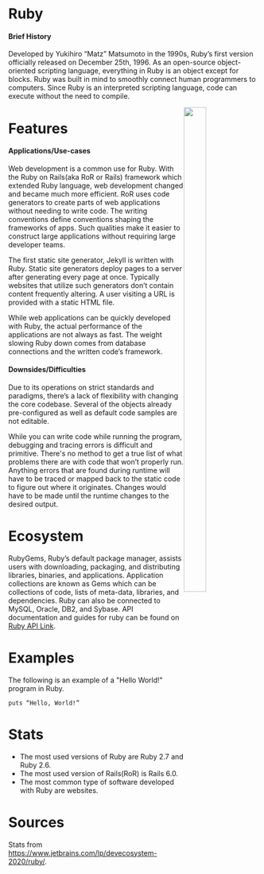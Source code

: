 # Ruby
#### Brief History
Developed by Yukihiro “Matz” Matsumoto in the 1990s, Ruby’s first version officially released on December 25th, 1996. As an open-source object-oriented scripting language, everything in Ruby is an object except for blocks. Ruby was built in mind to smoothly connect human programmers to computers. Since Ruby is an interpreted scripting language, code can execute without the need to compile. 

<img style="float: right; width:30%; height:50%; object-fit:contain;" src="https://upload.wikimedia.org/wikipedia/commons/thumb/7/73/Ruby_logo.svg/396px-Ruby_logo.svg.png">

# Features
#### Applications/Use-cases
Web development is a common use for Ruby. With the Ruby on Rails(aka RoR or Rails) framework which extended Ruby language, web development changed and became much more efficient. RoR uses code generators to create parts of web applications without needing to write code. The writing conventions define conventions shaping the frameworks of apps. Such qualities make it easier to construct large applications without requiring large developer teams.

The first static site generator, Jekyll is written with Ruby. Static site generators deploy pages to a server after generating every page at once. Typically websites that utilize such generators don’t contain content frequently altering. A user visiting a URL is provided with a static HTML file.

While web applications can be quickly developed with Ruby, the actual performance of the applications are not always as fast. The weight slowing Ruby down comes from database connections and the written code’s framework. 

#### Downsides/Difficulties
Due to its operations on strict standards and paradigms, there’s a lack of flexibility with changing the core codebase. Several of the objects already pre-configured as well as default code samples are not editable. 

While you can write code while running the program, debugging and tracing errors is difficult and primitive. There's no method to get a true list of what problems there are with code that won’t properly run. Anything errors that are found during runtime will have to be traced or mapped back to the static code to figure out where it originates. Changes would have to be made until the runtime changes to the desired output.

# Ecosystem
RubyGems, Ruby’s default package manager, assists users with downloading, packaging, and distributing libraries, binaries, and applications. Application collections are known as Gems which can be collections of code, lists of meta-data, libraries, and dependencies. Ruby can also be connected to MySQL, Oracle, DB2, and Sybase. API documentation and guides for ruby can be found on [Ruby API Link](ruby-doc.org).

# Examples
The following is an example of a "Hello World!" program in Ruby.
```
puts “Hello, World!”
```

# Stats
- The most used versions of Ruby are Ruby 2.7 and Ruby 2.6.
- The most used version of Rails(RoR) is Rails 6.0.
- The most common type of software developed with Ruby are websites.

# Sources
Stats from https://www.jetbrains.com/lp/devecosystem-2020/ruby/.
